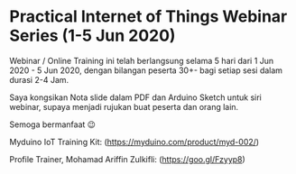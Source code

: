 # Practical Internet of Things Webinar Series (1-5 Jun 2020)

Webinar / Online Training ini telah berlangsung selama 5 hari dari 1 Jun 2020 - 5 Jun 2020, dengan bilangan peserta 30+- bagi setiap sesi dalam durasi 2-4 Jam.

Saya kongsikan Nota slide dalam PDF dan Arduino Sketch untuk siri webinar, supaya menjadi rujukan buat peserta dan orang lain.

Semoga bermanfaat 😉

Myduino IoT Training Kit: (https://myduino.com/product/myd-002/)

Profile Trainer, Mohamad Ariffin Zulkifli: (https://goo.gl/Fzyyp8) 
